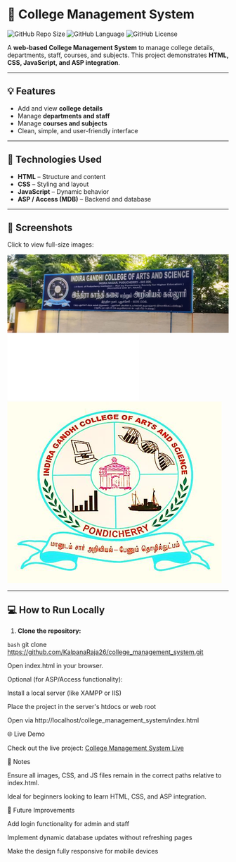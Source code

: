 # 🏫 College Management System

![GitHub Repo Size](https://img.shields.io/github/repo-size/KalpanaRaja26/college_management_system?style=for-the-badge) 
![GitHub Language](https://img.shields.io/github/languages/top/KalpanaRaja26/college_management_system?style=for-the-badge) 
![GitHub License](https://img.shields.io/github/license/KalpanaRaja26/college_management_system?style=for-the-badge)

A **web-based College Management System** to manage college details, departments, staff, courses, and subjects. This project demonstrates **HTML, CSS, JavaScript, and ASP integration**.

---

## 💡 Features

- Add and view **college details**  
- Manage **departments and staff**  
- Manage **courses and subjects**  
- Clean, simple, and user-friendly interface  

---

## 🧩 Technologies Used

- **HTML** – Structure and content  
- **CSS** – Styling and layout  
- **JavaScript** – Dynamic behavior  
- **ASP / Access (MDB)** – Backend and database  

---

## 📸 Screenshots

Click to view full-size images:

[![College Home](bgclg.jpg)](bgclg.jpg)  
[![College Form](college_form.html)](college_form.html)  
[![College Management](college.png)](college.png)  

---

## 💻 How to Run Locally

1. **Clone the repository:**

```bash```
git clone https://github.com/KalpanaRaja26/college_management_system.git 

Open index.html in your browser.

Optional (for ASP/Access functionality):

Install a local server (like XAMPP or IIS)

Place the project in the server's htdocs or web root

Open via http://localhost/college_management_system/index.html

🌐 Live Demo

Check out the live project:
[College Management System Live](https://kalpanaraja26.github.io/college_management_system/)

📝 Notes

Ensure all images, CSS, and JS files remain in the correct paths relative to index.html.

Ideal for beginners looking to learn HTML, CSS, and ASP integration.

🚀 Future Improvements

Add login functionality for admin and staff

Implement dynamic database updates without refreshing pages

Make the design fully responsive for mobile devices

